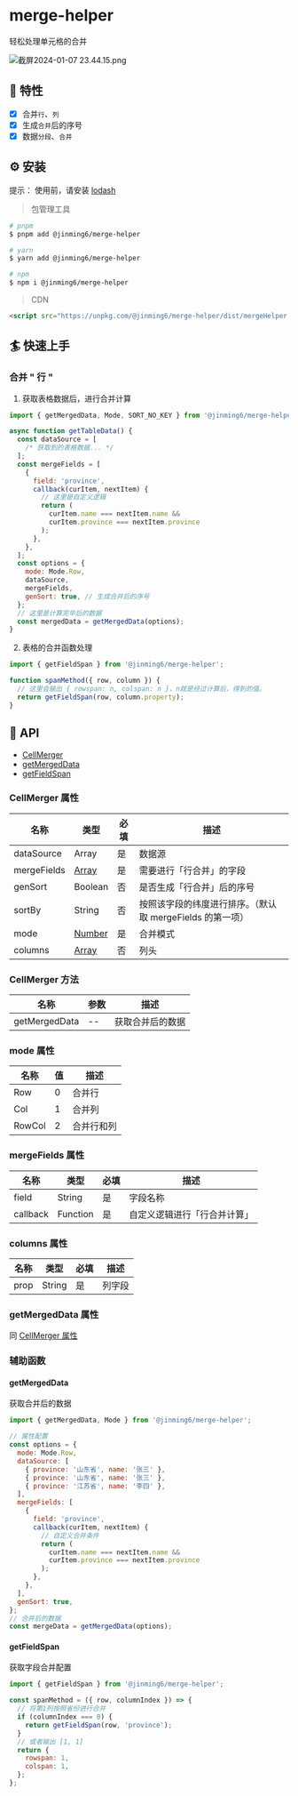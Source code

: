 <script lang="ts" setup>
    import MergeRow from '../components/MergeRow.vue'
</script>

# merge-helper

轻松处理单元格的合并

![截屏2024-01-07 23.44.15.png](https://s2.loli.net/2024/01/07/rqlRbZgUt6TD3xk.png)

## 🎨 特性

- [x] 合并`行`、`列`
- [x] 生成`合并`后的序号
- [x] 数据`分段`、`合并`

## ⚙️ 安装

提示： 使用前，请安装 [lodash](https://lodash.com)

> 包管理工具

```bash
# pnpm
$ pnpm add @jinming6/merge-helper

# yarn
$ yarn add @jinming6/merge-helper

# npm
$ npm i @jinming6/merge-helper
```

> CDN

```html
<script src="https://unpkg.com/@jinming6/merge-helper/dist/mergeHelper.min.js"></script>
```

## 🏄 快速上手

### 合并 " 行 "

1. 获取表格数据后，进行合并计算

```js
import { getMergedData, Mode, SORT_NO_KEY } from '@jinming6/merge-helper';

async function getTableData() {
  const dataSource = [
    /* 获取到的表格数据... */
  ];
  const mergeFields = [
    {
      field: 'province',
      callback(curItem, nextItem) {
        // 这里是自定义逻辑
        return (
          curItem.name === nextItem.name &&
          curItem.province === nextItem.province
        );
      },
    },
  ];
  const options = {
    mode: Mode.Row,
    dataSource,
    mergeFields,
    genSort: true, // 生成合并后的序号
  };
  // 这里是计算完毕后的数据
  const mergedData = getMergedData(options);
}
```

2. 表格的合并函数处理

```js
import { getFieldSpan } from '@jinming6/merge-helper';

function spanMethod({ row, column }) {
  // 这里会输出 { rowspan: n, colspan: n }，n就是经过计算后，得到的值。
  return getFieldSpan(row, column.property);
}
```

## 📄 API

- [CellMerger](#cellmerger-属性)
- [getMergedData](#getmergeddata)
- [getFieldSpan](#getfieldspan)

### CellMerger 属性

| 名称        | 类型                       | 必填 | 描述                                                      |
| ----------- | -------------------------- | ---- | --------------------------------------------------------- |
| dataSource  | Array                      | 是   | 数据源                                                    |
| mergeFields | [Array](#mergefields-属性) | 是   | 需要进行「行合并」的字段                                  |
| genSort     | Boolean                    | 否   | 是否生成「行合并」后的序号                                |
| sortBy      | String                     | 否   | 按照该字段的纬度进行排序。（默认取 mergeFields 的第一项） |
| mode        | [Number](#mode-属性)       | 是   | 合并模式                                                  |
| columns     | [Array](#columns-属性)     | 否   | 列头                                                      |

### CellMerger 方法

| 名称          | 参数 | 描述             |
| ------------- | ---- | ---------------- |
| getMergedData | --   | 获取合并后的数据 |

### mode 属性

| 名称   | 值  | 描述       |
| ------ | --- | ---------- |
| Row    | 0   | 合并行     |
| Col    | 1   | 合并列     |
| RowCol | 2   | 合并行和列 |

### mergeFields 属性

| 名称     | 类型     | 必填 | 描述                         |
| -------- | -------- | ---- | ---------------------------- |
| field    | String   | 是   | 字段名称                     |
| callback | Function | 是   | 自定义逻辑进行「行合并计算」 |

### columns 属性

| 名称 | 类型   | 必填 | 描述   |
| ---- | ------ | ---- | ------ |
| prop | String | 是   | 列字段 |

### getMergedData 属性

同 [CellMerger 属性](#cellmerger-属性)

### 辅助函数

#### getMergedData

获取合并后的数据

```js
import { getMergedData, Mode } from '@jinming6/merge-helper';

// 属性配置
const options = {
  mode: Mode.Row,
  dataSource: [
    { province: '山东省', name: '张三' },
    { province: '山东省', name: '张三' },
    { province: '江苏省', name: '李四' },
  ],
  mergeFields: [
    {
      field: 'province',
      callback(curItem, nextItem) {
        // 自定义合并条件
        return (
          curItem.name === nextItem.name &&
          curItem.province === nextItem.province
        );
      },
    },
  ],
  genSort: true,
};
// 合并后的数据
const mergeData = getMergedData(options);
```

#### getFieldSpan

获取字段合并配置

```js
import { getFieldSpan } from '@jinming6/merge-helper';

const spanMethod = ({ row, columnIndex }) => {
  // 将第1列按照省份进行合并
  if (columnIndex === 0) {
    return getFieldSpan(row, 'province');
  }
  // 或者输出 [1, 1]
  return {
    rowspan: 1,
    colspan: 1,
  };
};
```
